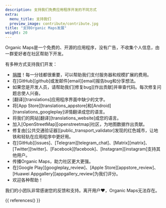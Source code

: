 ```yaml
---
description: 支持我们免费应用程序开发的不同方式
extra:
  menu_title: 支持我们
  preview_image: contribute/contribute.jpg
title: "支持Organic Maps发展"
weight: 20
---
```


Organic Maps是一个免费的、开源的应用程序，没有广告，不收集个人信息，由一群爱好者在社区帮助下开发。

有多种方式支持我们开发：

- [捐赠](@/donate/index.zh-Hans.md)！每一分钱都很重要，可以帮助我们支付服务器和规模扩展的费用。
- 在[GitHub][github]或发邮件[email][email]报告bug和分享想法。
- 如果您是开发人员，请帮助我们[修复bug][作出贡献]并审查代码。每次修复问题总使人兴奋。
- [翻译][translations]应用程序界面中缺少的文字。
- 将[App
  Store][translations_appstore]和[Android][translations_googleplay]详情翻译成您的语言。
- 将我们的网站[翻译][translations_website]成您的语言。
- 加入[OpenStreetMap][openstreetmap]社区，为地图数据作出贡献。
- 修复由[公共交通验证器][public_transport_validator]发现的红色城市，让地铁和轻轨在应用程序中更好用。
- 在[GitHub][issues]、[Telegram][telegram_chat]、[Matrix][matrix]、[Twitter][twitter]、[Facebook][facebook]、[Instagram][instagram]支持其他用户。
- 传播Organic Maps，助力社区更大更强。
- 在[Google Play][googleplay_review]、[Apple Store][appstore_review]、[Huawei
  Appgallery][appgallery_review]为我们评分。
- 欢迎各种帮助！

我们的小团队非常感谢您的反馈和支持。离开用户❤️，Organic Maps无法存在。

{{ references() }}
